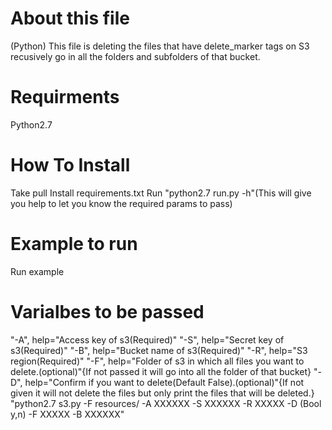 # About this file
(Python) This file is deleting the files that have delete_marker tags on S3 recusively go in all the folders and subfolders of that bucket.
# Requirments
Python2.7
# How To Install
Take pull
Install requirements.txt
Run "python2.7 run.py -h"(This will give you help to let you know the required params to pass)
# Example to run
Run example
# Varialbes to be passed
"-A", help="Access key of s3(Required)"
"-S", help="Secret key of s3(Required)"
"-B", help="Bucket name of s3(Required)"
"-R", help="S3 region(Required)"
"-F", help="Folder of s3 in which all files you want to delete.(optional)"{If not passed it will go into all the folder of that bucket}
"-D", help="Confirm if you want to delete(Default False).(optional)"{If not given it will not delete the files but only print the files that will be deleted.}
"python2.7 s3.py -F resources/ -A XXXXXX -S XXXXXX -R XXXXX -D (Bool y,n) -F XXXXX -B XXXXXX"

